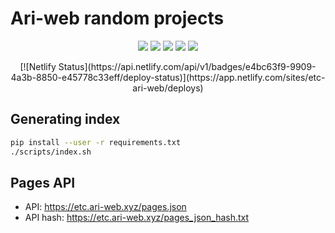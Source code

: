 # Ari-web random projects

<p align="center">
  <img src="https://img.shields.io/badge/Maintained-Yes-green?color=red&style=flat-square">
  <img src="https://img.shields.io/github/last-commit/TruncatedDinosour/etc.ari-web.xyz?color=red&style=flat-square">
  <img src="https://img.shields.io/github/repo-size/TruncatedDinosour/etc.ari-web.xyz?color=red&style=flat-square">
  <img src="https://img.shields.io/github/issues/TruncatedDinosour/etc.ari-web.xyz?color=red&style=flat-square">
  <img src="https://img.shields.io/github/stars/TruncatedDinosour/etc.ari-web.xyz?color=red&style=flat-square">
</p>

<p align="center">
 [![Netlify Status](https://api.netlify.com/api/v1/badges/e4bc63f9-9909-4a3b-8850-e45778c33eff/deploy-status)](https://app.netlify.com/sites/etc-ari-web/deploys)
</p>

## Generating index

```sh
pip install --user -r requirements.txt
./scripts/index.sh
```

## Pages API

-   API: https://etc.ari-web.xyz/pages.json
-   API hash: https://etc.ari-web.xyz/pages_json_hash.txt
